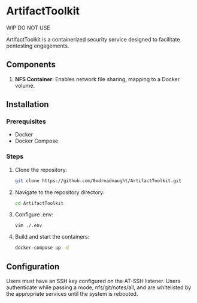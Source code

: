 # ArtifactToolkit

WIP DO NOT USE

ArtifactToolkit is a containerized security service designed to facilitate pentesting engagements. 

## Components

1. **NFS Container**: Enables network file sharing, mapping to a Docker volume.

## Installation

### Prerequisites

- Docker
- Docker Compose

### Steps

1. Clone the repository:
   ```bash
   git clone https://github.com/0xdreadnaught/ArtifactToolkit.git
   ```

2. Navigate to the repository directory:
   ```bash
   cd ArtifactToolkit
   ```

3. Configure .env:
   ```cp ./.env-sample ./.env
   vim ./.env
   ```

4. Build and start the containers:
   ```bash
   docker-compose up -d
   ```

## Configuration

Users must have an SSH key configured on the AT-SSH listener. Users authenticate while passing a mode, nfs/git/notes/all, and 
are whitelisted by the appropriate services until the system is rebooted. 
